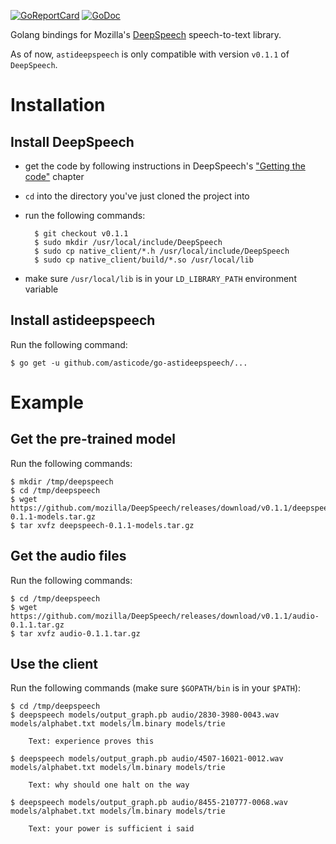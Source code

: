 [![GoReportCard](http://goreportcard.com/badge/github.com/asticode/go-astideepspeech)](http://goreportcard.com/report/github.com/asticode/go-astideepspeech)
[![GoDoc](https://godoc.org/github.com/asticode/go-astideepspeech?status.svg)](https://godoc.org/github.com/asticode/go-astideepspeech)

Golang bindings for Mozilla's [DeepSpeech](https://github.com/mozilla/DeepSpeech) speech-to-text library.

As of now, `astideepspeech` is only compatible with version `v0.1.1` of `DeepSpeech`.

# Installation
## Install DeepSpeech

- get the code by following instructions in DeepSpeech's ["Getting the code"](https://github.com/mozilla/DeepSpeech/blob/v0.1.1/README.md#getting-the-code) chapter
- `cd` into the directory you've just cloned the project into
- run the following commands:

        $ git checkout v0.1.1
        $ sudo mkdir /usr/local/include/DeepSpeech
        $ sudo cp native_client/*.h /usr/local/include/DeepSpeech
        $ sudo cp native_client/build/*.so /usr/local/lib
        
- make sure `/usr/local/lib` is in your `LD_LIBRARY_PATH` environment variable

## Install astideepspeech

Run the following command:

    $ go get -u github.com/asticode/go-astideepspeech/...
    
# Example
## Get the pre-trained model

Run the following commands:

    $ mkdir /tmp/deepspeech
    $ cd /tmp/deepspeech
    $ wget https://github.com/mozilla/DeepSpeech/releases/download/v0.1.1/deepspeech-0.1.1-models.tar.gz
    $ tar xvfz deepspeech-0.1.1-models.tar.gz
    
## Get the audio files

Run the following commands:

    $ cd /tmp/deepspeech
    $ wget https://github.com/mozilla/DeepSpeech/releases/download/v0.1.1/audio-0.1.1.tar.gz
    $ tar xvfz audio-0.1.1.tar.gz
    
## Use the client

Run the following commands (make sure `$GOPATH/bin` is in your `$PATH`):

    $ cd /tmp/deepspeech
    $ deepspeech models/output_graph.pb audio/2830-3980-0043.wav models/alphabet.txt models/lm.binary models/trie
    
        Text: experience proves this
    
    $ deepspeech models/output_graph.pb audio/4507-16021-0012.wav models/alphabet.txt models/lm.binary models/trie
    
        Text: why should one halt on the way
        
    $ deepspeech models/output_graph.pb audio/8455-210777-0068.wav models/alphabet.txt models/lm.binary models/trie
    
        Text: your power is sufficient i said
